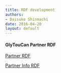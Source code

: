 ```yaml
---
title: RDF development
authors:
- Daisuke Shinmachi
date: 2016-04-20
layout: default
---
```


#### GlyTouCan Partner RDF

[Partner RDF](/system/rdf/partnerRdf)

<!-- [Partner Motif Insert](/system/rdf/partnerMotif) -->

[Partner Info RDF](/system/rdf/partnerInfoRdf)


